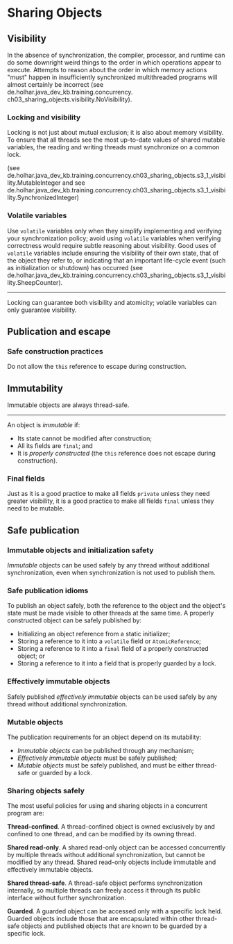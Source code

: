 # Sharing Objects

## Visibility

In the absence of synchronization, the compiler, processor, and runtime can do some downright weird things to the 
order in which operations appear to execute.
Attempts to reason about the order in which memory actions "must" happen in insufficiently synchronized 
multithreaded programs will almost certainly be incorrect (see de.holhar.java_dev_kb.training.concurrency.
ch03_sharing_objects.visibility.NoVisibility).

### Locking and visibility

Locking is not just about mutual exclusion; it is also about memory visibility.
To ensure that all threads see the most up-to-date values of shared mutable variables, the reading and writing 
threads must synchronize on a common lock.

(see de.holhar.java_dev_kb.training.concurrency.ch03_sharing_objects.s3_1_visibility.MutableInteger and see de.holhar.java_dev_kb.training.concurrency.ch03_sharing_objects.s3_1_visibility.SynchronizedInteger)

### Volatile variables

Use `volatile` variables only when they simplify implementing and verifying your synchronization policy; avoid using 
`volatile` variables when verifying correctness would require subtle reasoning about visibility.
Good uses of `volatile` variables include ensuring the visibility of their own state, that of the object they refer 
to, or indicating that an important life-cycle event (such as initialization or shutdown) has occurred (see de.holhar.java_dev_kb.training.concurrency.ch03_sharing_objects.s3_1_visibility.SheepCounter).

----

Locking can guarantee both visibility and atomicity; volatile variables can only guarantee visibility.

## Publication and escape

### Safe construction practices

Do not allow the `this` reference to escape during construction.

## Immutability

Immutable objects are always thread-safe.

----

An object is *immutable* if:

* Its state cannot be modified after construction;
* All its fields are `final`; and
* It is *properly constructed* (the `this` reference does not escape during construction).

### Final fields

Just as it is a good practice to make all fields `private` unless they need greater visibility, it is a good 
practice to make all fields `final` unless they need to be mutable.

## Safe publication

### Immutable objects and initialization safety

*Immutable* objects can be used safely by any thread without additional synchronization, even when synchronization 
is not used to publish them.

### Safe publication idioms

To publish an object safely, both the reference to the object and the object's state must be made visible to other 
threads at the same time.
A properly constructed object can be safely published by:

* Initializing an object reference from a static initializer;
* Storing a reference to it into a `volatile` field or `AtomicReference`;
* Storing a reference to it into a `final` field of a properly constructed object; or
* Storing a reference to it into a field that is properly guarded by a lock.

### Effectively immutable objects

Safely published *effectively immutable* objects can be used safely by any thread without additional synchronization.

### Mutable objects

The publication requirements for an object depend on its mutability:

* *Immutable objects* can be published through any mechanism;
* *Effectively immutable objects* must be safely published;
* *Mutable objects* must be safely published, and must be either thread-safe or guarded by a lock.

### Sharing objects safely

The most useful policies for using and sharing objects in a concurrent program are:

**Thread-confined**.
A thread-confined object is owned exclusively by and confined to one thread, and can be modified by its owning thread.

**Shared read-only**.
A shared read-only object can be accessed concurrently by multiple threads without additional synchronization, but 
cannot be modified by any thread.
Shared read-only objects include immutable and effectively immutable objects.

**Shared thread-safe**.
A thread-safe object performs synchronization internally, so multiple threads can freely access it through its 
public interface without further synchronization.

**Guarded**.
A guarded object can be accessed only with a specific lock held.
Guarded objects include those that are encapsulated within other thread-safe objects and published objects that are 
known to be guarded by a specific lock.

